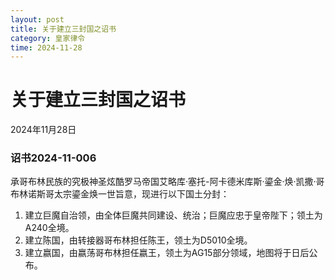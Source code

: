 ```yaml
--- 
layout: post
title: 关于建立三封国之诏书
category: 皇家律令
time: 2024-11-28
---
```

# 关于建立三封国之诏书
2024年11月28日
### 诏书2024-11-006
承哥布林民族的究极神圣炫酷罗马帝国艾略库·塞托-阿卡德米库斯·鎏金·焕·凯撒·哥布林诺斯哥太宗鎏金焕一世旨意，现进行以下国土分封：
1. 建立巨魔自治领，由全体巨魔共同建设、统治；巨魔应忠于皇帝陛下；领土为A240全境。
2. 建立陈国，由转接器哥布林担任陈王，领土为D5010全境。
3. 建立嬴国，由嬴荡哥布林担任嬴王，领土为AG15部分领域，地图将于日后公布。
